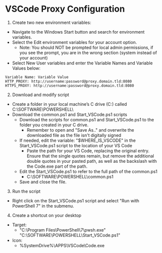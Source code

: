 # VSCode Proxy Configuration
1. Create two new environment variables:
- Navigate to the Windows Start button and search for environment variables.
- Select the Edit environment variables for your account option.
  - Note: You should NOT be prompted for local admin permissions, if you see the prompt, you are in the wrong section (system instead of your account)
- Select New User variables and enter the Variable Names and Variable Values below:

```
Variable Name: Variable Value
HTTP_PROXY: http://username:password@proxy.domain.tld:8080
HTTPS_PROXY: http://username:password@proxy.domain.tld:8080
```

2. Download and modify script
- Create a folder in your local machine’s C drive (C:) called C:\SOFTWARE\POWERSHELL\
- Download the common.ps1 and Start_VSCode.ps1 scripts
  - Download the scripts for common.ps1 and Start_VSCode.ps1 to the folder you created in your C drive.
    - Remember to open and "Save As.." and overwrite the downloaded file as the file isn't digitally signed
  - If needed, edit the variable: "$WHERE_IS_VSCODE" in the Start_VSCode.ps1 script to the location of your VS Code
    - Paste the path for your VS Code, replacing the original entry. Ensure that the single quotes remain, but remove the additional double quotes in your pasted path, as well as the backslash with the Code.exe part of the path.
  - Edit the Start_VSCode.ps1 to refer to the full path of the common.ps1
    - C:\SOFTWARE\POWERSHELL\common.ps1
  - Save and close the file.

3.  Run the script
- Right click on the Start_VSCode.ps1 script and select "Run with PowerShell 7" in the submenu.

4. Create a shortcut on your desktop
- Target:
  - "C:\Program Files\PowerShell\7\pwsh.exe" "C:\SOFTWARE\POWERSHELL\Start_VSCode.ps1"
- Icon:
  - %SystemDrive%\APPS\VSCode\Code.exe
